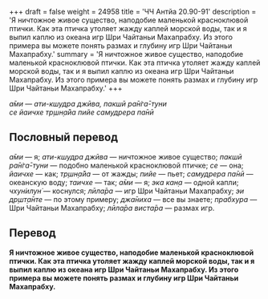 +++
draft = false
weight = 24958
title = 'ЧЧ Антйа 20.90-91'
description = 'Я ничтожное живое существо, наподобие маленькой красноклювой птички. Как эта птичка утоляет жажду каплей морской воды, так и я выпил каплю из океана игр Шри Чайтаньи Махапрабху. Из этого примера вы можете понять размах и глубину игр Шри Чайтаньи Махапрабху.'
summary = 'Я ничтожное живое существо, наподобие маленькой красноклювой птички. Как эта птичка утоляет жажду каплей морской воды, так и я выпил каплю из океана игр Шри Чайтаньи Махапрабху. Из этого примера вы можете понять размах и глубину игр Шри Чайтаньи Махапрабху.'
+++

_а̄ми — ати-кшудра джӣва, пакшӣ ра̄н̇га̄-т̣уни  
се йаичхе тр̣шн̣а̄йа пийе самудрера па̄нӣ_

## Пословный перевод

_а̄ми_ — я; _ати_\-_кшудра_ _джӣва_ — ничтожное живое существо; _пакшӣ_ _ра̄н̇га̄_\-_т̣уни_ — подобно маленькой красноклювой птичке; _се_ — она; _йаичхе_ — как; _тр̣шн̣а̄йа_ — от жажды; _пийе_ — пьет; _самудрера_ _па̄нӣ_ — океанскую воду; _таичхе_ — так; _а̄ми_ — я; _эка_ _кан̣а_ — одной капли; _чхун̇илун̇_ — коснулся; _лӣла̄ра_ — игр Шри Чайтаньи Махапрабху; _эи_ _др̣шт̣а̄нте_ — по этому примеру; _джа̄ниха_ — все вы знаете; _прабхура_ — Шри Чайтаньи Махапрабху; _лӣла̄ра_ _виста̄ра_ — размах игр.

## Перевод

**Я ничтожное живое существо, наподобие маленькой красноклювой птички. Как эта птичка утоляет жажду каплей морской воды, так и я выпил каплю из океана игр Шри Чайтаньи Махапрабху. Из этого примера вы можете понять размах и глубину игр Шри Чайтаньи Махапрабху.**
